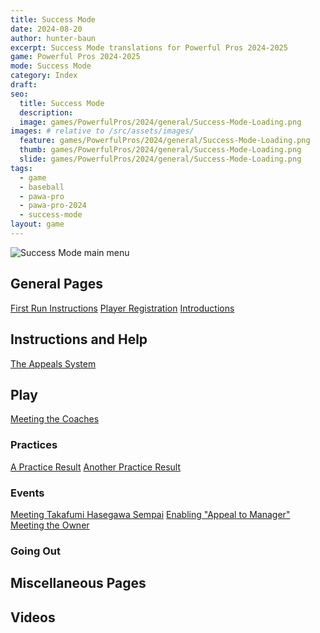 ```yaml
---
title: Success Mode
date: 2024-08-20
author: hunter-baun
excerpt: Success Mode translations for Powerful Pros 2024-2025
game: Powerful Pros 2024-2025
mode: Success Mode
category: Index
draft: 
seo:
  title: Success Mode
  description:
  image: games/PowerfulPros/2024/general/Success-Mode-Loading.png
images: # relative to /src/assets/images/
  feature: games/PowerfulPros/2024/general/Success-Mode-Loading.png
  thumb: games/PowerfulPros/2024/general/Success-Mode-Loading.png
  slide: games/PowerfulPros/2024/general/Success-Mode-Loading.png
tags:
  - game
  - baseball
  - pawa-pro
  - pawa-pro-2024
  - success-mode
layout: game
---
```


![Success Mode main menu](/assets/images/games/PowerfulPros/2024/SuccessMode/Play/Start/PlayerRegistration/2.png)

## General Pages
[First Run Instructions](<Play/FirstRunInstructions>)
[Player Registration](Play/Start/PlayerRegistration/)
[Introductions](<Play/Start/Introduction>)

## Instructions and Help
<!-- [Instructions](Instructions) -->
[The Appeals System](Instructions/ProSystem/Appeals/)

## Play
[Meeting the Coaches](Play/Start/MeetingTheCoaches)

### Practices
<!-- [Practice Help and Instructions](<Play/Practices/Help-Instructions>) -->
[A Practice Result](<Play/Practices/1>)
[Another Practice Result](<Play/Practices/1>)

### Events
[Meeting Takafumi Hasegawa Sempai](Play/Events/MeetingHasegawaSempai)
[Enabling "Appeal to Manager"](Play/Events/EnablingAppealToManager)
[Meeting the Owner](Play/Events/MeetingTheOwner)

### Going Out
<!-- [Introduction and Going Out "Alone"](<Play/Going Out/Introduction>)
[Going to the Park with Yabe](<Play/Going Out/Park With Yabe>) -->

## Miscellaneous Pages

<!-- [Names and Characters](<Names>) -->

## Videos